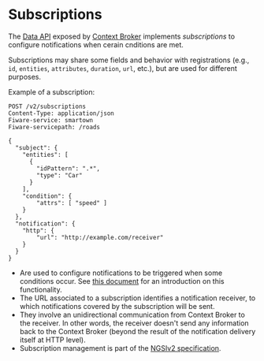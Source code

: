 # Subscriptions

The [Data API](../data_api.md) exposed by [Context Broker](../context_broker.md) implements *subscriptions* to configure notifications when cerain cnditions are met.

Subscriptions may share some fields and behavior with registrations (e.g., `id`, `entities`, `attributes`, `duration`, `url`, etc.), but are used for different purposes.

Example of a subscription:

    POST /v2/subscriptions
    Content-Type: application/json
    Fiware-service: smartown
    Fiware-servicepath: /roads

    {
      "subject": {
        "entities": [
          {
            "idPattern": ".*",
            "type": "Car"
          }
        ],
        "condition": {
            "attrs": [ "speed" ]
        }
      },
      "notification": {
        "http": {
            "url": "http://example.com/receiver"
        }
      }
    }


- Are used to configure notifications to be triggered when some conditions occur. See 
  [this document](how_notifications_work.md) for an introduction on this functionality.
- The URL associated to a subscription identifies a notification receiver, to which notifications covered
  by the subscription will be sent.
- They involve an unidirectional communication from Context Broker to the receiver. In other words,
  the receiver doesn't send any information back to the Context Broker (beyond the result of the notification
  delivery itself at HTTP level).
- Subscription management is part of the 
  [NGSIv2 specification](https://github.com/telefonicaid/fiware-orion/blob/master/doc/manuals/orion-api.md).